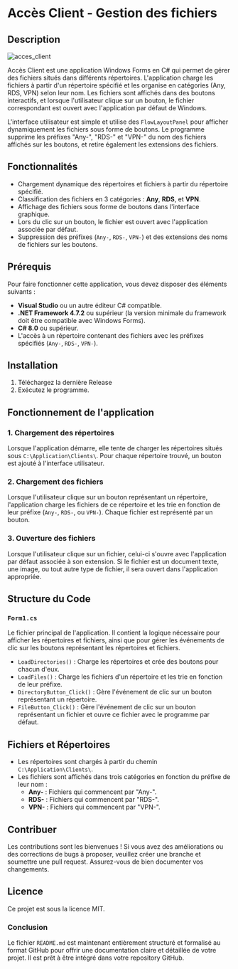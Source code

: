 # Accès Client - Gestion des fichiers

## Description

![acces_client](https://github.com/user-attachments/assets/82554cf5-9aac-4afa-8c25-f010dab3bf19)

Accès Client est une application Windows Forms en C# qui permet de gérer des fichiers situés dans différents répertoires. L'application charge les fichiers à partir d'un répertoire spécifié et les organise en catégories (Any, RDS, VPN) selon leur nom. Les fichiers sont affichés dans des boutons interactifs, et lorsque l'utilisateur clique sur un bouton, le fichier correspondant est ouvert avec l'application par défaut de Windows.

L'interface utilisateur est simple et utilise des `FlowLayoutPanel` pour afficher dynamiquement les fichiers sous forme de boutons. Le programme supprime les préfixes "Any-", "RDS-" et "VPN-" du nom des fichiers affichés sur les boutons, et retire également les extensions des fichiers.

## Fonctionnalités

- Chargement dynamique des répertoires et fichiers à partir du répertoire spécifié.
- Classification des fichiers en 3 catégories : **Any**, **RDS**, et **VPN**.
- Affichage des fichiers sous forme de boutons dans l'interface graphique.
- Lors du clic sur un bouton, le fichier est ouvert avec l'application associée par défaut.
- Suppression des préfixes (`Any-`, `RDS-`, `VPN-`) et des extensions des noms de fichiers sur les boutons.

## Prérequis

Pour faire fonctionner cette application, vous devez disposer des éléments suivants :

- **Visual Studio** ou un autre éditeur C# compatible.
- **.NET Framework 4.7.2** ou supérieur (la version minimale du framework doit être compatible avec Windows Forms).
- **C# 8.0** ou supérieur.
- L'accès à un répertoire contenant des fichiers avec les préfixes spécifiés (`Any-`, `RDS-`, `VPN-`).

## Installation

1. Téléchargez la dernière Release
2. Exécutez le programme.

## Fonctionnement de l'application

### 1. Chargement des répertoires
Lorsque l'application démarre, elle tente de charger les répertoires situés sous `C:\Application\Clients\`. Pour chaque répertoire trouvé, un bouton est ajouté à l'interface utilisateur.

### 2. Chargement des fichiers
Lorsque l'utilisateur clique sur un bouton représentant un répertoire, l'application charge les fichiers de ce répertoire et les trie en fonction de leur préfixe (`Any-`, `RDS-`, ou `VPN-`). Chaque fichier est représenté par un bouton.

### 3. Ouverture des fichiers
Lorsque l'utilisateur clique sur un fichier, celui-ci s'ouvre avec l'application par défaut associée à son extension. Si le fichier est un document texte, une image, ou tout autre type de fichier, il sera ouvert dans l'application appropriée.

## Structure du Code

### `Form1.cs`
Le fichier principal de l'application. Il contient la logique nécessaire pour afficher les répertoires et fichiers, ainsi que pour gérer les événements de clic sur les boutons représentant les répertoires et fichiers.

- `LoadDirectories()` : Charge les répertoires et crée des boutons pour chacun d'eux.
- `LoadFiles()` : Charge les fichiers d'un répertoire et les trie en fonction de leur préfixe.
- `DirectoryButton_Click()` : Gère l'événement de clic sur un bouton représentant un répertoire.
- `FileButton_Click()` : Gère l'événement de clic sur un bouton représentant un fichier et ouvre ce fichier avec le programme par défaut.

## Fichiers et Répertoires

- Les répertoires sont chargés à partir du chemin `C:\Application\Clients\`.
- Les fichiers sont affichés dans trois catégories en fonction du préfixe de leur nom :
  - **Any-** : Fichiers qui commencent par "Any-".
  - **RDS-** : Fichiers qui commencent par "RDS-".
  - **VPN-** : Fichiers qui commencent par "VPN-".

## Contribuer

Les contributions sont les bienvenues ! Si vous avez des améliorations ou des corrections de bugs à proposer, veuillez créer une branche et soumettre une pull request. Assurez-vous de bien documenter vos changements.

## Licence

Ce projet est sous la licence MIT. 

### Conclusion

Le fichier `README.md` est maintenant entièrement structuré et formalisé au format GitHub pour offrir une documentation claire et détaillée de votre projet. Il est prêt à être intégré dans votre repository GitHub.
